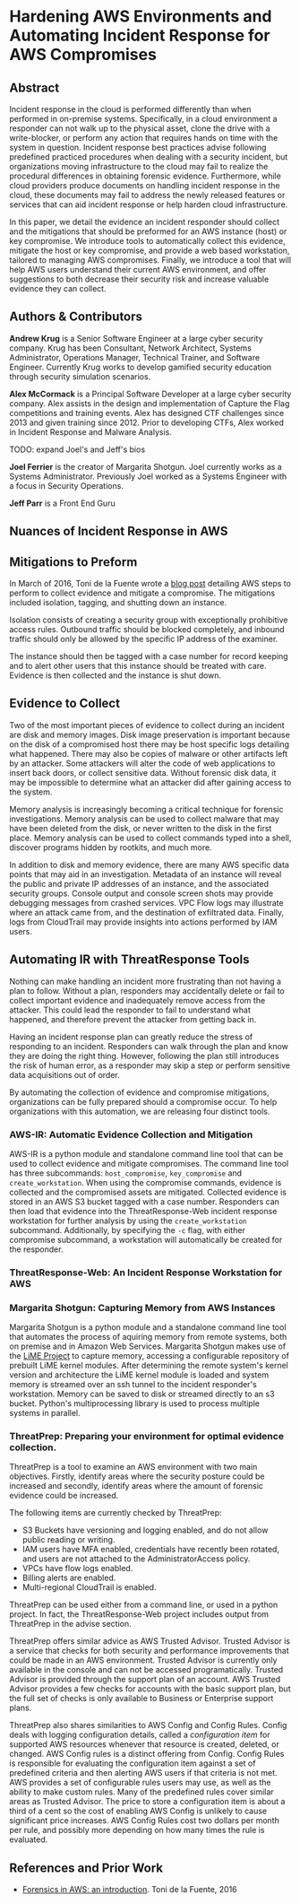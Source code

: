 # Hardening AWS Environments and Automating Incident Response for AWS Compromises

## Abstract
Incident response in the cloud is performed differently than when performed in on-premise systems. Specifically, in a cloud environment a responder can not walk up to the physical asset, clone the drive with a write-blocker, or perform any action that requires hands on time with the system in question. Incident response best practices advise following predefined practiced procedures when dealing with a security incident, but organizations moving infrastructure to the cloud may fail to realize the procedural differences in obtaining forensic evidence. Furthermore, while cloud providers produce documents on handling incident response in the cloud, these documents may fail to address the newly released features or services that can aid incident response or help harden cloud infrastructure.

In this paper, we detail the evidence an incident responder should collect and the mitigations that should be preformed for an AWS instance (host) or key compromise. We introduce tools to automatically collect this evidence, mitigate the host or key compromise, and provide a web based workstation, tailored to managing AWS compromises. Finally, we introduce a tool that will help AWS users understand their current AWS environment, and offer suggestions to both decrease their security risk and increase valuable evidence they can collect.

## Authors & Contributors
**Andrew Krug** is a Senior Software Engineer at a large cyber security company. Krug has been Consultant, Network Architect, Systems Administrator, Operations Manager, Technical Trainer, and Software Engineer. Currently Krug works to develop gamified security education through security simulation scenarios.

**Alex McCormack** is a Principal Software Developer at a large cyber security company. Alex assists in the design and implementation of Capture the Flag competitions and training events. Alex has designed CTF challenges since 2013 and given training since 2012. Prior to developing CTFs, Alex worked in Incident Response and Malware Analysis.

TODO: expand Joel's and Jeff's bios

**Joel Ferrier** is the creator of Margarita Shotgun.  Joel currently works as a Systems Administrator.  Previously Joel worked as a Systems Engineer with a focus in Security Operations.

**Jeff Parr** is a Front End Guru



## Nuances of Incident Response in AWS


## Mitigations to Preform
In March of 2016, Toni de la Fuente wrote a [blog post][blyx] detailing AWS steps to perform to collect evidence and mitigate a compromise. The mitigations included isolation, tagging, and shutting down an instance.

Isolation consists of creating a security group with exceptionally prohibitive access rules. Outbound traffic should be blocked completely, and inbound traffic should only be allowed by the specific IP address of the examiner.

The instance should then be tagged with a case number for record keeping and to alert other users that this instance should be treated with care. Evidence is then collected and the instance is shut down.

## Evidence to Collect
Two of the most important pieces of evidence to collect during an incident are disk and memory images. Disk image preservation is important because on the disk of a compromised host there may be host specific logs detailing what happened. There may also be copies of malware or other artifacts left by an attacker. Some attackers will alter the code of web applications to insert back doors, or collect sensitive data. Without forensic disk data, it may be impossible to determine what an attacker did after gaining access to the system.

Memory analysis is increasingly becoming a critical technique for forensic investigations. Memory analysis can be used to collect malware that may have been deleted from the disk, or never written to the disk in the first place. Memory analysis can be used to collect commands typed into a shell, discover programs hidden by rootkits, and much more.

In addition to disk and memory evidence, there are many AWS specific data points that may aid in an investigation. Metadata of an instance will reveal the public and private IP addresses of an instance, and the associated security groups. Console output and console screen shots may provide debugging messages from crashed services. VPC Flow logs may illustrate where an attack came from, and the destination of exfiltrated data. Finally, logs from CloudTrail may provide insights into actions performed by IAM users.


## Automating IR with ThreatResponse Tools

Nothing can make handling an incident more frustrating than not having a plan to follow. Without a plan, responders may accidentally delete or fail to collect important evidence and inadequately remove access from the attacker. This could lead the responder to fail to understand what happened, and therefore prevent the attacker from getting back in.

Having an incident response plan can greatly reduce the stress of responding to an incident. Responders can walk through the plan and know they are doing the right thing. However, following the plan still introduces the risk of human error, as a responder may skip a step or perform sensitive data acquisitions out of order.

By automating the collection of evidence and compromise mitigations, organizations can be fully prepared should a compromise occur. To help organizations with this automation, we are releasing four distinct tools.

### AWS-IR: Automatic Evidence Collection and Mitigation

AWS-IR is a python module and standalone command line tool that can be used to collect evidence and mitigate compromises. The command line tool has three subcommands: `host_compromise`, `key_compromise` and `create_workstation`. When using the compromise commands, evidence is collected and the compromised assets are mitigated. Collected evidence is stored in an AWS S3 bucket tagged with a case number. Responders can then load that evidence into the ThreatResponse-Web incident response workstation for further analysis by using the `create_workstation` subcommand. Additionally, by specifying the `-c` flag, with either compromise subcommand, a workstation will automatically be created for the responder.

### ThreatResponse-Web: An Incident Response Workstation for AWS

### Margarita Shotgun: Capturing Memory from AWS Instances

Margarita Shotgun is a python module and a standalone command line tool that automates the process of aquiring memory from remote systems, both on premise and in Amazon Web Services.  Margarita Shotgun makes use of the [LiME Project][LiME] to capture memory, accessing a configurable repository of prebuilt LiME kernel modules.  After determining the remote system's kernel version and architecture the LiME kernel module is loaded and system memory is streamed over an ssh tunnel to the incident responder's workstation.  Memory can be saved to disk or streamed directly to an s3 bucket.  Python's multiprocessing library is used to process multiple systems in parallel.

### ThreatPrep: Preparing your environment for optimal evidence collection.

ThreatPrep is a tool to examine an AWS environment with two main objectives. Firstly, identify areas where the security posture could be increased and secondly, identify areas where the amount of forensic evidence could be increased.

The following items are currently checked by ThreatPrep:

 - S3 Buckets have versioning and logging enabled, and do not allow public reading or writing.
 - IAM users have MFA enabled, credentials have recently been rotated, and users are not attached to the AdministratorAccess policy.
 - VPCs have flow logs enabled.
 - Billing alerts are enabled.
 - Multi-regional CloudTrail is enabled.

ThreatPrep can be used either from a command line, or used in a python project. In fact, the ThreatResponse-Web project includes output from ThreatPrep in the advise section.

ThreatPrep offers similar advice as AWS Trusted Advisor. Trusted Advisor is a service that checks for both security and performance improvements that could be made in an AWS environment. Trusted Advisor is currently only available in the console and can not be accessed programatically. Trusted Advisor is provided through the support plan of an account. AWS Trusted Advisor provides a few checks for accounts with the basic support plan, but the full set of checks is only available to Business or Enterprise support plans.

ThreatPrep also shares similarities to AWS Config and Config Rules. Config deals with logging configuration details, called  a *configuration item* for supported AWS resources whenever that resource is created, deleted, or changed. AWS Config rules is a distinct offering from Config. Config Rules is responsible for evaluating the configuration item against a set of predefined criteria and then alerting AWS users if that criteria is not met. AWS provides a set of configurable rules users may use, as well as the ability to make custom rules. Many of the predefined rules cover similar areas as Trusted Advisor. The price to store a configuration item is about a third of a cent so the cost of enabling AWS Config is unlikely to cause significant price increases. AWS Config Rules cost two dollars per month per rule, and possibly more depending on how many times the rule is evaluated.





## References and Prior Work

 - [Forensics in AWS: an introduction][blyx]. Toni de la Fuente, 2016


[blyx]: http://blyx.com/2016/03/11/forensics-in-aws-an-introduction/
[LiME]: https://github.com/504ensicsLabs/LiME
